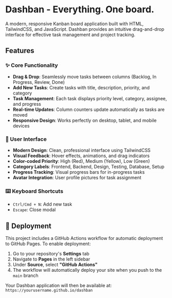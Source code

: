 # Dashban - Everything. One board. 

A modern, responsive Kanban board application built with HTML, TailwindCSS, and JavaScript. Dashban provides an intuitive drag-and-drop interface for effective task management and project tracking.

## Features

### ✨ Core Functionality
- **Drag & Drop**: Seamlessly move tasks between columns (Backlog, In Progress, Review, Done)
- **Add New Tasks**: Create tasks with title, description, priority, and category
- **Task Management**: Each task displays priority level, category, assignee, and progress
- **Real-time Updates**: Column counters update automatically as tasks are moved
- **Responsive Design**: Works perfectly on desktop, tablet, and mobile devices

### 🎨 User Interface
- **Modern Design**: Clean, professional interface using TailwindCSS
- **Visual Feedback**: Hover effects, animations, and drag indicators
- **Color-coded Priority**: High (Red), Medium (Yellow), Low (Green)
- **Category Labels**: Frontend, Backend, Design, Testing, Database, Setup
- **Progress Tracking**: Visual progress bars for in-progress tasks
- **Avatar Integration**: User profile pictures for task assignment

### ⌨️ Keyboard Shortcuts
- `Ctrl/Cmd + N`: Add new task
- `Escape`: Close modal

## 🚀 Deployment

This project includes a GitHub Actions workflow for automatic deployment to GitHub Pages. To enable deployment:

1. Go to your repository's **Settings** tab
2. Navigate to **Pages** in the left sidebar
3. Under **Source**, select **"GitHub Actions"**
4. The workflow will automatically deploy your site when you push to the `main` branch

Your Dashban application will then be available at: `https://yourusername.github.io/dashban`
